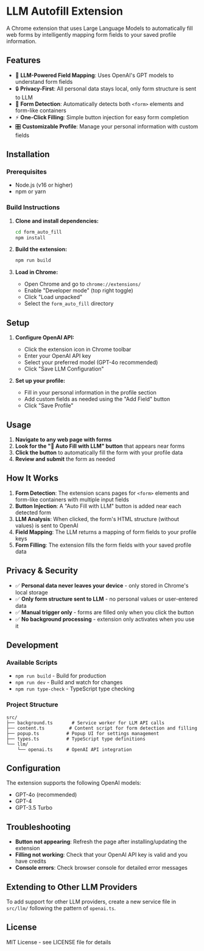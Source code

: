 # LLM Autofill Extension

A Chrome extension that uses Large Language Models to automatically fill web forms by intelligently mapping form fields to your saved profile information.

## Features

- 🤖 **LLM-Powered Field Mapping**: Uses OpenAI's GPT models to understand form fields
- 🔒 **Privacy-First**: All personal data stays local, only form structure is sent to LLM
- 📝 **Form Detection**: Automatically detects both `<form>` elements and form-like containers
- ⚡ **One-Click Filling**: Simple button injection for easy form completion
- 🎛️ **Customizable Profile**: Manage your personal information with custom fields

## Installation

### Prerequisites
- Node.js (v16 or higher)
- npm or yarn

### Build Instructions

1. **Clone and install dependencies:**
   ```bash
   cd form_auto_fill
   npm install
   ```

2. **Build the extension:**
   ```bash
   npm run build
   ```

3. **Load in Chrome:**
   - Open Chrome and go to `chrome://extensions/`
   - Enable "Developer mode" (top right toggle)
   - Click "Load unpacked"
   - Select the `form_auto_fill` directory

## Setup

1. **Configure OpenAI API:**
   - Click the extension icon in Chrome toolbar
   - Enter your OpenAI API key
   - Select your preferred model (GPT-4o recommended)
   - Click "Save LLM Configuration"

2. **Set up your profile:**
   - Fill in your personal information in the profile section
   - Add custom fields as needed using the "Add Field" button
   - Click "Save Profile"

## Usage

1. **Navigate to any web page with forms**
2. **Look for the "🤖 Auto Fill with LLM" button** that appears near forms
3. **Click the button** to automatically fill the form with your profile data
4. **Review and submit** the form as needed

## How It Works

1. **Form Detection**: The extension scans pages for `<form>` elements and form-like containers with multiple input fields
2. **Button Injection**: A "Auto Fill with LLM" button is added near each detected form
3. **LLM Analysis**: When clicked, the form's HTML structure (without values) is sent to OpenAI
4. **Field Mapping**: The LLM returns a mapping of form fields to your profile keys
5. **Form Filling**: The extension fills the form fields with your saved profile data

## Privacy & Security

- ✅ **Personal data never leaves your device** - only stored in Chrome's local storage
- ✅ **Only form structure sent to LLM** - no personal values or user-entered data
- ✅ **Manual trigger only** - forms are filled only when you click the button
- ✅ **No background processing** - extension only activates when you use it

## Development

### Available Scripts

- `npm run build` - Build for production
- `npm run dev` - Build and watch for changes
- `npm run type-check` - TypeScript type checking

### Project Structure

```
src/
├── background.ts       # Service worker for LLM API calls
├── content.ts         # Content script for form detection and filling
├── popup.ts          # Popup UI for settings management
├── types.ts          # TypeScript type definitions
└── llm/
    └── openai.ts     # OpenAI API integration
```

## Configuration

The extension supports the following OpenAI models:
- GPT-4o (recommended)
- GPT-4
- GPT-3.5 Turbo

## Troubleshooting

- **Button not appearing**: Refresh the page after installing/updating the extension
- **Filling not working**: Check that your OpenAI API key is valid and you have credits
- **Console errors**: Check browser console for detailed error messages

## Extending to Other LLM Providers

To add support for other LLM providers, create a new service file in `src/llm/` following the pattern of `openai.ts`.

## License

MIT License - see LICENSE file for details
